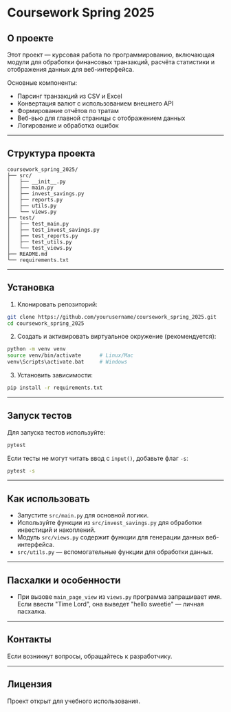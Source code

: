 ﻿
# Coursework Spring 2025

## О проекте

Этот проект — курсовая работа по программированию, включающая модули для обработки финансовых транзакций, расчёта статистики и отображения данных для веб-интерфейса.

Основные компоненты:
- Парсинг транзакций из CSV и Excel
- Конвертация валют с использованием внешнего API
- Формирование отчётов по тратам
- Веб-вью для главной страницы с отображением данных
- Логирование и обработка ошибок

---

## Структура проекта

```
coursework_spring_2025/
├── src/
│   ├── __init__.py
│   ├── main.py
│   ├── invest_savings.py
│   ├── reports.py
│   ├── utils.py
│   └── views.py
├── test/
│   ├── test_main.py
│   ├── test_invest_savings.py
│   ├── test_reports.py
│   ├── test_utils.py
│   └── test_views.py
├── README.md
└── requirements.txt
```

---

## Установка

1. Клонировать репозиторий:
```bash
git clone https://github.com/yourusername/coursework_spring_2025.git
cd coursework_spring_2025
```

2. Создать и активировать виртуальное окружение (рекомендуется):
```bash
python -m venv venv
source venv/bin/activate      # Linux/Mac
venv\Scripts\activate.bat     # Windows
```

3. Установить зависимости:
```bash
pip install -r requirements.txt
```

---

## Запуск тестов

Для запуска тестов используйте:

```bash
pytest
```

Если тесты не могут читать ввод с `input()`, добавьте флаг `-s`:

```bash
pytest -s
```

---

## Как использовать

- Запустите `src/main.py` для основной логики.
- Используйте функции из `src/invest_savings.py` для обработки инвестиций и накоплений.
- Модуль `src/views.py` содержит функции для генерации данных веб-интерфейса.
- `src/utils.py` — вспомогательные функции для обработки данных.

---

## Пасхалки и особенности

- При вызове `main_page_view` из `views.py` программа запрашивает имя. Если ввести "Time Lord", она выведет "hello sweetie" — личная пасхалка.

---

## Контакты

Если возникнут вопросы, обращайтесь к разработчику.

---

## Лицензия

Проект открыт для учебного использования.

